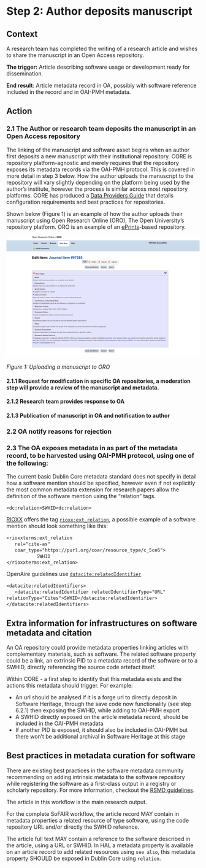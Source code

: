 # Step 2: Author deposits manuscript 

## Context

A research team has completed the writing of a research article and wishes to share the manuscript in an Open Access repository. 

**The trigger:** Article describing software usage or development ready for dissemination. 

**End result**: Article metadata record in OA, possibly with software reference included in the record and in OAI-PMH metadata. 


## Action

### 2.1 The Author or research team deposits the manuscript in an Open Access repository

The linking of the manuscript and software asset begins when an author first deposits a new manuscript with their institutional repository. CORE is repository platform-agnostic and merely requires that the repository exposes its metadata records via the OAI-PMH protocol. This is covered in more detail in step 3 below. How the author uploads the manuscript to the repository will vary slightly depending on the platform being used by the author’s institute, however the process is similar across most repository platforms. CORE has produced a [Data Providers Guide](https://core.ac.uk/documentation/data-providers-guide) that details configuration requirements and best practices for repositories.  

Shown below (Figure 1) is an example of how the author uploads their manuscript using Open Research Online (ORO), The Open University’s repository platform. ORO is an example of an [ePrints](https://eprints.soton.ac.uk/256840/)-based repository.

![Uploading a manuscript to ORO](img/example-upload.png)

*Figure 1: Uploading a manuscript to ORO*

#### 2.1.1 Request for modification in specific OA repositories, a moderation step will provide a review of the manuscript and metadata.

#### 2.1.2 Research team provides response to OA

#### 2.1.3 Publication of manuscript in OA and notification to author

### 2.2 OA notify reasons for rejection

### 2.3 The OA exposes metadata in as part of the metadata record, to be harvested using OAI-PMH protocol, using one of the following:

The current basic Dublin Core metadata standard does not specify in detail how a software mention should be specified, however even if not explicitly the most common metadata extension for research papers allow the definition of the software mention using the “relation” tags.

```
<dc:relation>SWHID<dc:relation>
```


[RIOXX](https://rioxx.net/profiles/) offers the tag [`rioxx:ext_relation`](https://rioxx.net/profiles/#rioxxterms:ext_relation), a possible example of a software mention should look something like this:

```
<rioxxterms:ext_relation 
   rel="cite-as"            
   coar_type="https://purl.org/coar/resource_type/c_5ce6">
           SWHID
</rioxxterms:ext_relation>
```

OpenAire guidelines use [`datacite:relatedIdentifier`](https://openaire-guidelines-for-literature-repository-managers.readthedocs.io/en/v4.0.0/field_relatedidentifier.html#dci-relatedidentifier)

```
<datacite:relatedIdentifiers>
   <datacite:relatedIdentifier relatedIdentifierType="URL" relationType="Cites">SWHID</datacite:relatedIdentifier>
</datacite:relatedIdentifiers>
```

## Extra information for infrastructures on software metadata and citation 

An OA repository could provide metadata properties linking articles with complementary materials, such as software. The related software property could be a link, an extrinsic PID to a metadata record of the software or to a SWHID, directly referencing the source code artefact itself.  

Within CORE - a first step to identify that this metadata exists and the actions this metadata should trigger. For example:

* An url should be analysed if it is a forge url to directly deposit in Software Heritage, through the save code now functionality (see step 6.2.1) then exposing the SWHID, while adding to OAI-PMH export
* A SWHID directly exposed on the article metadata record, should be included in the OAI-PMH metadata
* If another PID is exposed, it should also be included in OAI-PMH but there won’t be additional archival in Software Heritage at this stage

## Best practices in metadata curation for software 

There are existing best practices in the software metadata community recommending on adding intrinsic metadata to the software repository while registering the software as a first-class output in a registry or scholarly repository. For more information, checkout the [RSMD guidelines](https://fair-impact.github.io/RSMD-guidelines/).

The article in this workflow is the main research output. 

For the complete SoFAIR workflow, the article record MAY contain in metadata properties a related resource of type software, using the code repository URL and/or directly the SWHID reference. 

The article full text MAY contain a reference to the software described in the article, using a URL or SWHID. In HAL a metadata property is available on an article record to add related resources using `see also`, this metadata property SHOULD be exposed in Dublin Core using `relation`. 
